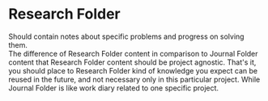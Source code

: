# Research Folder
Should contain notes about specific problems and progress on solving them.  
The difference of Research Folder content in comparison to Journal Folder content that Research Folder content should be project agnostic. That's it, you should place to Research Folder kind of knowledge you expect can be reused in the future, and not necessary only in this particular project. While Journal Folder is like work diary related to one specific project.